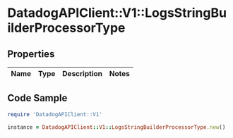 # DatadogAPIClient::V1::LogsStringBuilderProcessorType

## Properties

Name | Type | Description | Notes
------------ | ------------- | ------------- | -------------

## Code Sample

```ruby
require 'DatadogAPIClient::V1'

instance = DatadogAPIClient::V1::LogsStringBuilderProcessorType.new()
```



